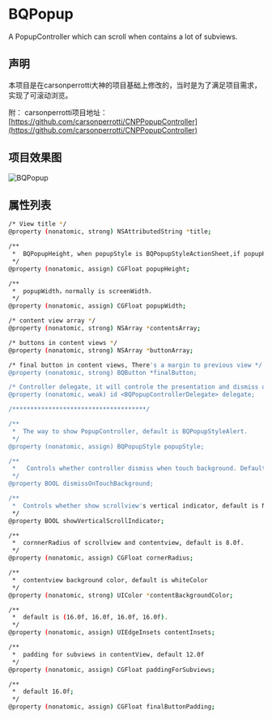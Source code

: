 # BQPopup
A PopupController which can scroll when contains a lot of subviews.

## 声明
本项目是在carsonperrotti大神的项目基础上修改的，当时是为了满足项目需求，实现了可滚动浏览。

附：
carsonperrotti项目地址：
[https://github.com/carsonperrotti/CNPPopupController](https://github.com/carsonperrotti/CNPPopupController)

## 项目效果图
![BQPopup](./BQPopupController/BQPopup.gif)

## 属性列表

```bash
/* View title */
@property (nonatomic, strong) NSAttributedString *title;

/**
 *  BQPopupHeight, when popupStyle is BQPopupStyleActionSheet,if popupHeight less than or equal keyWindow.frame.size.height/2, the final popupHeight is popupHeight, or it will be setted as keyWindow.frame.size.height/2.
 */
@property (nonatomic, assign) CGFloat popupHeight;

/**
 *  popupWidth，normally is screenWidth.
 */
@property (nonatomic, assign) CGFloat popupWidth;

/* content view array */
@property (nonatomic, strong) NSArray *contentsArray;

/* buttons in content views */
@property (nonatomic, strong) NSArray *buttonArray;

/* final button in content views, There's a margin to previous view */
@property (nonatomic, strong) BQButton *finalButton;

/* Controller delegate, it will controle the presentation and dismiss of the controller */
@property (nonatomic, weak) id <BQPopupControllerDelegate> delegate;

/*************************************/

/**
 *  The way to show PopupController, default is BQPopupStyleAlert.
 */
@property (nonatomic, assign) BQPopupStyle popupStyle;

/**
 *   Controls whether controller dismiss when touch background. Default Yes.
 */
@property BOOL dismissOnTouchBackground;

/**
 *  Controls whether show scrollview's vertical indicator, default is NO.
 */
@property BOOL showVerticalScrollIndicator;

/**
 *  cornnerRadius of scrollview and contentview, default is 8.0f.
 */
@property (nonatomic, assign) CGFloat cornerRadius;

/**
 *  contentview background color, default is whiteColor
 */
@property (nonatomic, strong) UIColor *contentBackgroundColor;

/**
 *  default is (16.0f, 16.0f, 16.0f, 16.0f).
 */
@property (nonatomic, assign) UIEdgeInsets contentInsets;

/**
 *  padding for subviews in contentView, default 12.0f
 */
@property (nonatomic, assign) CGFloat paddingForSubviews;

/**
 *  default 16.0f;
 */
@property (nonatomic, assign) CGFloat finalButtonPadding;

```

